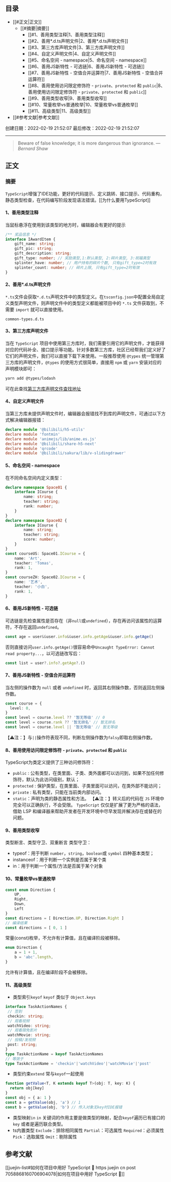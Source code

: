 ## 目录
- [[#正文|正文]]
	- [[#摘要|摘要]]
		- [[#1、善用类型注释|1、善用类型注释]]
		- [[#2、善用*.d.ts声明文件|2、善用*.d.ts声明文件]]
		- [[#3、第三方库声明文件|3、第三方库声明文件]]
		- [[#4、自定义声明文件|4、自定义声明文件]]
		- [[#5、命名空间 - namespace|5、命名空间 - namespace]]
		- [[#6、善用JS新特性 - 可选链|6、善用JS新特性 - 可选链]]
		- [[#7、善用JS新特性 - 空值合并运算符|7、善用JS新特性 - 空值合并运算符]]
		- [[#8、善用使用访问限定修饰符 - `private`、`protected` 和 `public`|8、善用使用访问限定修饰符 - `private`、`protected` 和 `public`]]
		- [[#9、善用类型收窄|9、善用类型收窄]]
		- [[#10、常量枚举vs普通枚举|10、常量枚举vs普通枚举]]
		- [[#11、高级类型|11、高级类型]]
- [[#参考文献|参考文献]]

创建日期：2022-02-19 21:52:07
最后修改：2022-02-19 21:52:07
- - -
> Beware of false knowledge; it is more dangerous than ignorance.
> — <cite>Bernard Shaw</cite>

## 正文
### 摘要
`TypeScript`增强了IDE功能，更好的代码提示、定义跳转、接口提示、代码重构，静态类型检查，在代码编写阶段发现语法错误。[[为什么要用TypeScript]]
 #### 1、善用类型注释
 当鼠标悬浮在使用到该类型的地方时，编辑器会有更好的提示
 ```ts
/** 奖品信息 */
interface IAwardItem {  
	 gift_name: string;  
	 gift_pic: string;  
	 gift_description: string;  
	 gift_type: number; // 奖励类型,1:默认类型, 2:碎片类型, 3:祝福类型  
	 splinter_have: number; // 用户持有的碎片个数, 只有gift_type=2时有效  
	 splinter_count: number; // 碎片上限, 只有gift_type=2时有效  
}
 ```
#### 2、善用*.d.ts声明文件
`*.ts`文件会获取`*.d.ts`声明文件中的类型定义。在`tsconfig.json`中配置全局自定义类型声明文件，则声明文件中的类型定义都能被项目中的 `*.ts` 文件获取到，不需要 `import` 就可以直接使用。
```
common-types.d.ts
```
#### 3、第三方库声明文件
当在 `TypeScript` 项目中使用第三方库时，我们需要引用它的声明文件，才能获得对应的代码补全、接口提示等功能。针对多数第三方库，社区已经帮我们定义好了它们的声明文件，我们可以直接下载下来使用。一般推荐使用 `@types` 统一管理第三方库的声明文件，`@types` 的使用方式很简单，直接用 `npm` 或 `yarn` 安装对应的声明模块即可：
```bash
yarn add @types/lodash
```
可在此查找[第三方库声明文件查找地址](https://www.typescriptlang.org/dt/search?search=)
#### 4、自定义声明文件
当第三方库未提供声明文件时，编辑器会报错找不到库的声明文件，可通过以下方式解决编辑器报错：
```ts
declare module '@bilibili/h5-utils'  
declare module 'fontmin'  
declare module 'animejs/lib/anime.es.js'  
declare module '@bilibili/share-h5-next'  
declare module 'qrcode'  
declare module '@bilibili/sakura/lib/v-slidingdrawer'
```
#### 5、命名空间 - namespace
在不同命名空间内定义类型：
```ts
declare namespace Space01 {  
    interface ICourse {
		name: string;
		teacher: string;  
		rank: number;  
	}  
}  
declare namespace Space02 {  
    interface ICourse {  
		name: string;  
		teacher: string;  
		score: number;  
	}  
}  
const courseUS: Space01.ICourse = {  
	name: 'Art',  
	teacher: 'Tomas',  
	rank: 1,  
}  
const courseZH: Space02.ICourse = {  
	name: '艺术',  
	teacher: '小白',  
	rank: 1,  
}
```
#### 6、善用JS新特性 - 可选链
可选链是先检查属性是否存在（非`null`或`undefined`），存在再访问该属性的运算符，不存在返回`undefined`。
```ts
const age = user&&user.info&&user.info.getAge&&user.info.getAge()  
```
否则直接访问`user.info.getAge()`很容易命中`Uncaught TypeError: Cannot read property...`，以可选链改写后：
```ts
const list = user?.info?.getAge?.()
```
#### 7、善用JS新特性 - 空值合并运算符
当左侧的操作数为 `null` 或者 `undefined` 时，返回其右侧操作数，否则返回左侧操作数。
```ts
const course = {  
  level: 0,  
}  
const level = course.level ?? '暂无等级' // 0    
const level = course.rank ?? '暂无排名' // 暂无排名
const level = course.level || '暂无等级' // 暂无等级
```
【⚠️注：】与`||`操作符表现不同，判断左侧操作数为`falsy`即取右侧操作数。
#### 8、善用使用访问限定修饰符 - `private`、`protected` 和 `public`
TypeScript为类定义提供了三种访问修饰符：
- `public` : 公有类型，在类里面、子类、类外面都可以访问到，如果不加任何修饰符，默认为此访问级别，默认；
- `protected` : 保护类型，在类里面、子类里面可以访问，在类外部不能访问；
- `private` : 私有类型，只能在当前类内部访问。
- `static`：声明为类的静态属性和方法。
【⚠️注：】转义后的代码在 `JS` 环境中完全可以正确执行，不会受限。 `TypeScript` 仅仅是扩展了更为严格的语法，借助 LSP 和编译器来帮助开发者在开发环境中尽早发现并解决存在或替在的问题。
#### 9、善用类型收窄
类型断言、类型守卫、双重断言
类型守卫：
-   typeof：用于判断 `number`，`string`，`boolean`或 `symbol` 四种基本类型；
-   instanceof：用于判断一个实例是否属于某个类
-   in：用于判断一个属性/方法是否属于某个对象
#### 10、常量枚举vs普通枚举
```ts
const enum Direction {  
	UP,  
	Right,  
	Down,  
	Left  
}
const directions = [ Direction.UP, Direction.Right ]
// 编译结果
const directions = [ 0, 1 ]
```
常量(const)枚举，不允许有计算值，且在编译阶段被移除。
```ts
enum Direction {  
	a = 1 + 1,  
	b = 'abc'.length,  
}
```
允许有计算值，且在编译阶段不会被移除。
#### 11、高级类型
- 类型索引`keyof`
`keyof` 类似于 `Object.keys`
```ts
interface TaskActionNames {  
 // 签到  
 checkin: string;
 // 观看视频  
 watchVideo: string;
 // 观看限免影片  
 watchMovie: string;
 // 投稿/发视频  
 post: string;
}  
type TaskActionName = keyof TaskActionNames
// 等效于
type TaskActionName = 'checkin'|'watchVideo'|'watchMovie'|'post'
```
- 类型约束`extend`
常与`keyof`一起使用
```ts
function getValue<T, K extends keyof T>(obj: T, key: K) {  
  return obj[key]  
}  
const obj = { a: 1 }  
const a = getValue(obj, 'a') // 1  
const b = getValue(obj, 'b') // 传入对象无key时IDE报错
```
- 类型映射`in`
`in` 关键词的作用主要是做类型的映射，配合`keyof`遍历已有接口的 `key` 或者是遍历联合类型。
- ts内置类型
`Exclude`：排除相同属性
`Partial`：可选属性
`Required`：必须属性
`Pick`：选取属性
`Omit`：剔除属性

## 参考文献
[[juejin-list#如何在项目中用好 TypeScript 🤔 https juejin cn post 7058868160706904078|如何在项目中用好 TypeScript 🤔]]
